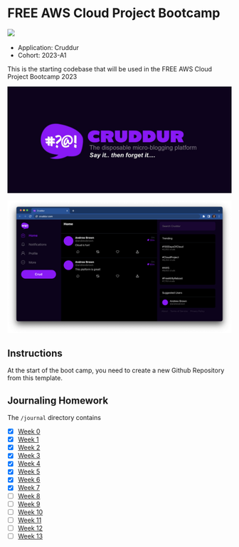 # FREE AWS Cloud Project Bootcamp

![](https://codebuild.us=east-1.amazonaws.com/badges?uuid=eyJlbmNyeXB0ZWREYXRhIjoic1ZpRjlLVnNGTXYvNERlTWUxTmpWU045K2JveXdiZTVTSUVmNktjWDdVdUJGc2dUdnN5R0RBUnRQeEpoZkZtaDZmeXFWdHpPeDQwTGFVM1NLOUZ6Y3JvPSIsIml2UGFyYW1ldGVyU3BlYyI6InplZCt3VWx4cnlrQ2xTYloiLCJtYXRlcmlhbFNldFNlcmlhbCI6MX0%3D&branch=main)
- Application: Cruddur
- Cohort: 2023-A1

This is the starting codebase that will be used in the FREE AWS Cloud Project Bootcamp 2023

![Cruddur Graphic](_docs/assets/cruddur-banner.jpg)

![Cruddur Screenshot](_docs/assets/cruddur-screenshot.png)

## Instructions

At the start of the boot camp, you need to create a new Github Repository from this template.

## Journaling Homework

The `/journal` directory contains

- [x] [Week 0](journal/week0.md)
- [x] [Week 1](journal/week1.md)
- [x] [Week 2](journal/week2.md)
- [x] [Week 3](journal/week3.md)
- [x] [Week 4](journal/week4.md)
- [x] [Week 5](journal/week5.md)
- [x] [Week 6](journal/week6.md)
- [x] [Week 7](journal/week7.md)
- [ ] [Week 8](journal/week8.md)
- [ ] [Week 9](journal/week9.md)
- [ ] [Week 10](journal/week10.md)
- [ ] [Week 11](journal/week11.md)
- [ ] [Week 12](journal/week12.md)
- [ ] [Week 13](journal/week13.md)
